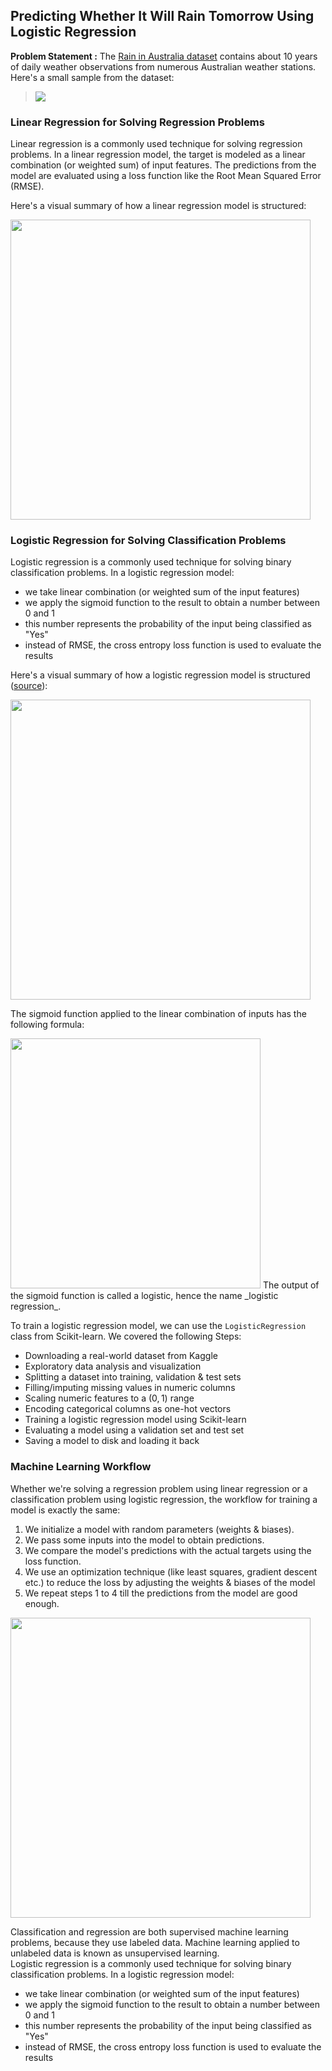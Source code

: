 ## Predicting Whether It Will Rain Tomorrow Using Logistic Regression
**Problem Statement :**
The [Rain in Australia dataset](https://kaggle.com/jsphyg/weather-dataset-rattle-package) contains about 10 years of daily weather observations from numerous Australian weather stations. Here's a small sample from the dataset:
> 
> ![](https://i.imgur.com/5QNJvir.png)

### Linear Regression for Solving Regression Problems

Linear regression is a commonly used technique for solving regression problems. In a linear regression model, the target is modeled as a linear combination (or weighted sum) of input features. The predictions from the model are evaluated using a loss function like the Root Mean Squared Error (RMSE).


Here's a visual summary of how a linear regression model is structured:

<img src="https://i.imgur.com/iTM2s5k.png" width="480">


### Logistic Regression for Solving Classification Problems

Logistic regression is a commonly used technique for solving binary classification problems. In a logistic regression model: 

- we take linear combination (or weighted sum of the input features) 
- we apply the sigmoid function to the result to obtain a number between 0 and 1
- this number represents the probability of the input being classified as "Yes"
- instead of RMSE, the cross entropy loss function is used to evaluate the results


Here's a visual summary of how a logistic regression model is structured ([source](http://datahacker.rs/005-pytorch-logistic-regression-in-pytorch/)):


<img src="https://i.imgur.com/YMaMo5D.png" width="480">

The sigmoid function applied to the linear combination of inputs has the following formula:

<img src="https://i.imgur.com/sAVwvZP.png" width="400">
The output of the sigmoid function is called a logistic, hence the name _logistic regression_.

To train a logistic regression model, we can use the `LogisticRegression` class from Scikit-learn. We covered the following Steps:

- Downloading a real-world dataset from Kaggle
- Exploratory data analysis and visualization
- Splitting a dataset into training, validation & test sets
- Filling/imputing missing values in numeric columns
- Scaling numeric features to a $(0,1)$ range
- Encoding categorical columns as one-hot vectors
- Training a logistic regression model using Scikit-learn
- Evaluating a model using a validation set and test set
- Saving a model to disk and loading it back

### Machine Learning Workflow

Whether we're solving a regression problem using linear regression or a classification problem using logistic regression, the workflow for training a model is exactly the same:

1. We initialize a model with random parameters (weights & biases).
2. We pass some inputs into the model to obtain predictions.
3. We compare the model's predictions with the actual targets using the loss function.  
4. We use an optimization technique (like least squares, gradient descent etc.) to reduce the loss by adjusting the weights & biases of the model
5. We repeat steps 1 to 4 till the predictions from the model are good enough.


<img src="https://www.deepnetts.com/blog/wp-content/uploads/2019/02/SupervisedLearning.png" width="480">


Classification and regression are both supervised machine learning problems, because they use labeled data. Machine learning applied to unlabeled data is known as unsupervised learning.  
Logistic regression is a commonly used technique for solving binary classification problems. In a logistic regression model: 

- we take linear combination (or weighted sum of the input features) 
- we apply the sigmoid function to the result to obtain a number between 0 and 1
- this number represents the probability of the input being classified as "Yes"
- instead of RMSE, the cross entropy loss function is used to evaluate the results   
